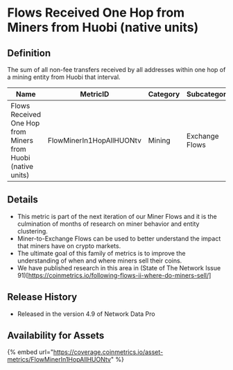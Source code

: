 # Flows Received One Hop from Miners from Huobi (native units)

## Definition

The sum of all non-fee transfers received by all addresses within one hop of a mining entity from Huobi that interval.

| Name                                                         | MetricID                 | Category | Subcategory    | Type | Unit         | Interval |
| ------------------------------------------------------------ | ------------------------ | -------- | -------------- | ---- | ------------ | -------- |
| Flows Received One Hop from Miners from Huobi (native units) | FlowMinerIn1HopAllHUONtv | Mining   | Exchange Flows | Sum  | Native units | 1 day    |

## Details

* This metric is part of the next iteration of our Miner Flows and it is the culmination of months of research on miner behavior and entity clustering.
* Miner-to-Exchange Flows can be used to better understand the impact that miners have on crypto markets.
* The ultimate goal of this family of metrics is to improve the understanding of when and where miners sell their coins.
* We have published research in this area in (State of The Network Issue 91)\[https://coinmetrics.io/following-flows-ii-where-do-miners-sell/]

## Release History

* Released in the version 4.9 of Network Data Pro

## Availability for Assets

{% embed url="https://coverage.coinmetrics.io/asset-metrics/FlowMinerIn1HopAllHUONtv" %}
